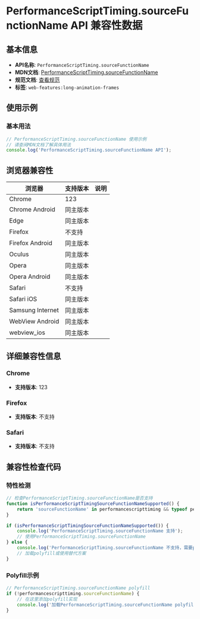 # PerformanceScriptTiming.sourceFunctionName API 兼容性数据

## 基本信息

- **API名称**: `PerformanceScriptTiming.sourceFunctionName`
- **MDN文档**: [PerformanceScriptTiming.sourceFunctionName](https://developer.mozilla.org/docs/Web/API/PerformanceScriptTiming/sourceFunctionName)
- **规范文档**: [查看规范](https://w3c.github.io/long-animation-frames/#dom-performancescripttiming-sourcefunctionname)
- **标签**: `web-features:long-animation-frames`

## 使用示例

### 基本用法

```javascript
// PerformanceScriptTiming.sourceFunctionName 使用示例
// 请查阅MDN文档了解具体用法
console.log('PerformanceScriptTiming.sourceFunctionName API');
```

## 浏览器兼容性

| 浏览器 | 支持版本 | 说明 |
|--------|----------|------|
| Chrome | 123 |  |
| Chrome Android | 同主版本 |  |
| Edge | 同主版本 |  |
| Firefox | 不支持 |  |
| Firefox Android | 同主版本 |  |
| Oculus | 同主版本 |  |
| Opera | 同主版本 |  |
| Opera Android | 同主版本 |  |
| Safari | 不支持 |  |
| Safari iOS | 同主版本 |  |
| Samsung Internet | 同主版本 |  |
| WebView Android | 同主版本 |  |
| webview_ios | 同主版本 |  |

## 详细兼容性信息

### Chrome

- **支持版本**: 123

### Firefox

- **支持版本**: 不支持

### Safari

- **支持版本**: 不支持

## 兼容性检查代码

### 特性检测

```javascript
// 检查PerformanceScriptTiming.sourceFunctionName是否支持
function isPerformanceScriptTimingSourceFunctionNameSupported() {
    return 'sourceFunctionName' in performancescripttiming && typeof performancescripttiming.sourceFunctionName === 'function';
}

if (isPerformanceScriptTimingSourceFunctionNameSupported()) {
    console.log('PerformanceScriptTiming.sourceFunctionName 支持');
    // 使用PerformanceScriptTiming.sourceFunctionName
} else {
    console.log('PerformanceScriptTiming.sourceFunctionName 不支持，需要polyfill');
    // 加载polyfill或使用替代方案
}
```

### Polyfill示例

```javascript
// PerformanceScriptTiming.sourceFunctionName polyfill
if (!performancescripttiming.sourceFunctionName) {
    // 在这里添加polyfill实现
    console.log('加载PerformanceScriptTiming.sourceFunctionName polyfill');
}
```

